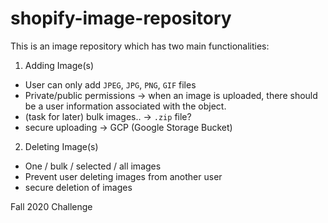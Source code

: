 # shopify-image-repository

This is an image repository which has two main functionalities:
1. Adding Image(s)
  - User can only add `JPEG`, `JPG`, `PNG`, `GIF` files
  - Private/public permissions -> when an image is uploaded, there should be a user information associated with the object.
  - (task for later) bulk images.. -> `.zip` file?
  - secure uploading -> GCP (Google Storage Bucket)

2. Deleting Image(s)
  - One / bulk / selected / all images
  - Prevent user deleting images from another user
  - secure deletion of images

Fall 2020 Challenge
